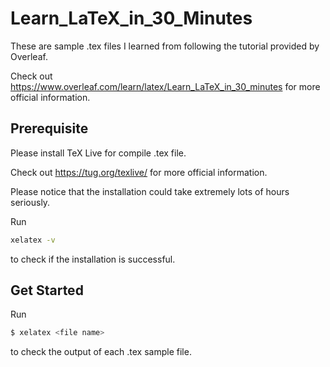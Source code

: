 # Learn_LaTeX_in_30_Minutes

These are sample .tex files I learned from following the tutorial provided by Overleaf.

Check out https://www.overleaf.com/learn/latex/Learn_LaTeX_in_30_minutes for more official information.

## Prerequisite

Please install TeX Live for compile .tex file.

Check out https://tug.org/texlive/ for more official information.

Please notice that the installation could take extremely lots of hours seriously.

Run

```bash
xelatex -v
```

to check if the installation is successful.

## Get Started

Run

```bash
$ xelatex <file name>
```

to check the output of each .tex sample file.
